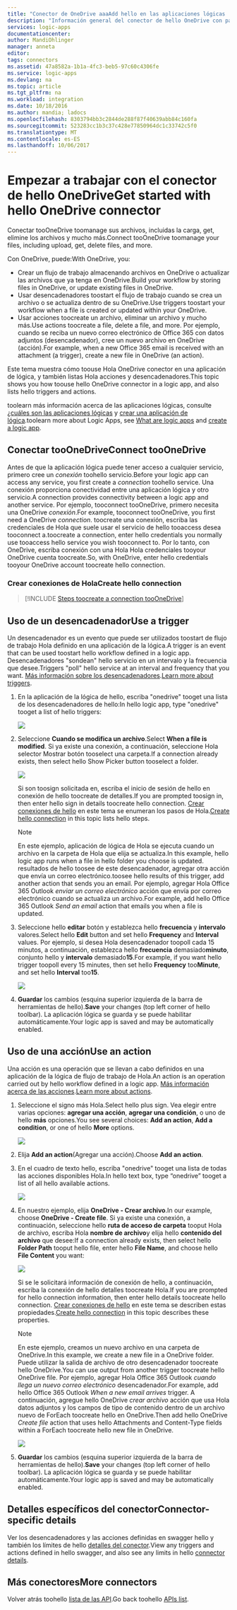 ```yaml
---
title: "Conector de OneDrive aaaAdd hello en las aplicaciones lógicas | Documentos de Microsoft"
description: "Información general del conector de hello OneDrive con parámetros de la API de REST"
services: logic-apps
documentationcenter: 
author: MandiOhlinger
manager: anneta
editor: 
tags: connectors
ms.assetid: 47a8582a-1b1a-4fc3-beb5-97c60c4306fe
ms.service: logic-apps
ms.devlang: na
ms.topic: article
ms.tgt_pltfrm: na
ms.workload: integration
ms.date: 10/18/2016
ms.author: mandia; ladocs
ms.openlocfilehash: 8303794bb3c2844de288f87f40639abb84c160fa
ms.sourcegitcommit: 523283cc1b3c37c428e77850964dc1c33742c5f0
ms.translationtype: MT
ms.contentlocale: es-ES
ms.lasthandoff: 10/06/2017
---
```

# <a name="get-started-with-hello-onedrive-connector"></a><span data-ttu-id="0f922-103">Empezar a trabajar con el conector de hello OneDrive</span><span class="sxs-lookup"><span data-stu-id="0f922-103">Get started with hello OneDrive connector</span></span>
<span data-ttu-id="0f922-104">Conectar tooOneDrive toomanage sus archivos, incluidas la carga, get, elimine los archivos y mucho más.</span><span class="sxs-lookup"><span data-stu-id="0f922-104">Connect tooOneDrive toomanage your files, including upload, get, delete files, and more.</span></span> 

<span data-ttu-id="0f922-105">Con OneDrive, puede:</span><span class="sxs-lookup"><span data-stu-id="0f922-105">With OneDrive, you:</span></span> 

* <span data-ttu-id="0f922-106">Crear un flujo de trabajo almacenando archivos en OneDrive o actualizar las archivos que ya tenga en OneDrive.</span><span class="sxs-lookup"><span data-stu-id="0f922-106">Build your workflow by storing files in OneDrive, or update existing files in OneDrive.</span></span> 
* <span data-ttu-id="0f922-107">Usar desencadenadores toostart el flujo de trabajo cuando se crea un archivo o se actualiza dentro de su OneDrive.</span><span class="sxs-lookup"><span data-stu-id="0f922-107">Use triggers toostart your workflow when a file is created or updated within your OneDrive.</span></span>
* <span data-ttu-id="0f922-108">Usar acciones toocreate un archivo, eliminar un archivo y mucho más.</span><span class="sxs-lookup"><span data-stu-id="0f922-108">Use actions toocreate a file, delete a file, and more.</span></span> <span data-ttu-id="0f922-109">Por ejemplo, cuando se reciba un nuevo correo electrónico de Office 365 con datos adjuntos (desencadenador), cree un nuevo archivo en OneDrive (acción).</span><span class="sxs-lookup"><span data-stu-id="0f922-109">For example, when a new Office 365 email is received with an attachment (a trigger), create a new file in OneDrive (an action).</span></span>

<span data-ttu-id="0f922-110">Este tema muestra cómo toouse Hola OneDrive conector en una aplicación de lógica, y también listas Hola acciones y desencadenadores.</span><span class="sxs-lookup"><span data-stu-id="0f922-110">This topic shows you how toouse hello OneDrive connector in a logic app, and also lists hello triggers and actions.</span></span>

<span data-ttu-id="0f922-111">toolearn más información acerca de las aplicaciones lógicas, consulte [¿cuáles son las aplicaciones lógicas](../logic-apps/logic-apps-what-are-logic-apps.md) y [crear una aplicación de lógica](../logic-apps/logic-apps-create-a-logic-app.md).</span><span class="sxs-lookup"><span data-stu-id="0f922-111">toolearn more about Logic Apps, see [What are logic apps](../logic-apps/logic-apps-what-are-logic-apps.md) and [create a logic app](../logic-apps/logic-apps-create-a-logic-app.md).</span></span>

## <a name="connect-tooonedrive"></a><span data-ttu-id="0f922-112">Conectar tooOneDrive</span><span class="sxs-lookup"><span data-stu-id="0f922-112">Connect tooOneDrive</span></span>
<span data-ttu-id="0f922-113">Antes de que la aplicación lógica puede tener acceso a cualquier servicio, primero cree un *conexión* toohello servicio.</span><span class="sxs-lookup"><span data-stu-id="0f922-113">Before your logic app can access any service, you first create a *connection* toohello service.</span></span> <span data-ttu-id="0f922-114">Una conexión proporciona conectividad entre una aplicación lógica y otro servicio.</span><span class="sxs-lookup"><span data-stu-id="0f922-114">A connection provides connectivity between a logic app and another service.</span></span> <span data-ttu-id="0f922-115">Por ejemplo, tooconnect tooOneDrive, primero necesita una OneDrive *conexión*.</span><span class="sxs-lookup"><span data-stu-id="0f922-115">For example, tooconnect tooOneDrive, you first need a OneDrive *connection*.</span></span> <span data-ttu-id="0f922-116">toocreate una conexión, escriba las credenciales de Hola que suele usar el servicio de hello tooaccess desea tooconnect a.</span><span class="sxs-lookup"><span data-stu-id="0f922-116">toocreate a connection, enter hello credentials you normally use tooaccess hello service you wish tooconnect to.</span></span> <span data-ttu-id="0f922-117">Por lo tanto, con OneDrive, escriba conexión con una Hola Hola credenciales tooyour OneDrive cuenta toocreate.</span><span class="sxs-lookup"><span data-stu-id="0f922-117">So, with OneDrive, enter hello credentials tooyour OneDrive account  toocreate hello connection.</span></span>

### <a name="create-hello-connection"></a><span data-ttu-id="0f922-118">Crear conexiones de Hola</span><span class="sxs-lookup"><span data-stu-id="0f922-118">Create hello connection</span></span>
> [!INCLUDE [Steps toocreate a connection tooOneDrive](../../includes/connectors-create-api-onedrive.md)]
> 
> 

## <a name="use-a-trigger"></a><span data-ttu-id="0f922-119">Uso de un desencadenador</span><span class="sxs-lookup"><span data-stu-id="0f922-119">Use a trigger</span></span>
<span data-ttu-id="0f922-120">Un desencadenador es un evento que puede ser utilizados toostart de flujo de trabajo Hola definido en una aplicación de la lógica.</span><span class="sxs-lookup"><span data-stu-id="0f922-120">A trigger is an event that can be used toostart hello workflow defined in a logic app.</span></span> <span data-ttu-id="0f922-121">Desencadenadores "sondean" hello servicio en un intervalo y la frecuencia que desee.</span><span class="sxs-lookup"><span data-stu-id="0f922-121">Triggers "poll" hello service at an interval and frequency that you want.</span></span> <span data-ttu-id="0f922-122">[Más información sobre los desencadenadores](../logic-apps/logic-apps-what-are-logic-apps.md#logic-app-concepts).</span><span class="sxs-lookup"><span data-stu-id="0f922-122">[Learn more about triggers](../logic-apps/logic-apps-what-are-logic-apps.md#logic-app-concepts).</span></span>

1. <span data-ttu-id="0f922-123">En la aplicación de la lógica de hello, escriba "onedrive" tooget una lista de los desencadenadores de hello:</span><span class="sxs-lookup"><span data-stu-id="0f922-123">In hello logic app, type "onedrive" tooget a list of hello triggers:</span></span>  
   
    ![](./media/connectors-create-api-onedrive/onedrive-1.png)
2. <span data-ttu-id="0f922-124">Seleccione **Cuando se modifica un archivo**.</span><span class="sxs-lookup"><span data-stu-id="0f922-124">Select **When a file is modified**.</span></span> <span data-ttu-id="0f922-125">Si ya existe una conexión, a continuación, seleccione Hola selector Mostrar botón tooselect una carpeta.</span><span class="sxs-lookup"><span data-stu-id="0f922-125">If a connection already exists, then select hello Show Picker button tooselect a folder.</span></span>
   
    ![](./media/connectors-create-api-onedrive/sample-folder.png)
   
    <span data-ttu-id="0f922-126">Si son toosign solicitada en, escriba el inicio de sesión de hello en conexión de hello toocreate de detalles.</span><span class="sxs-lookup"><span data-stu-id="0f922-126">If you are prompted toosign in, then enter hello sign in details toocreate hello connection.</span></span> <span data-ttu-id="0f922-127">[Crear conexiones de hello](connectors-create-api-onedrive.md#create-the-connection) en este tema se enumeran los pasos de Hola.</span><span class="sxs-lookup"><span data-stu-id="0f922-127">[Create hello connection](connectors-create-api-onedrive.md#create-the-connection) in this topic lists hello steps.</span></span> 
   
   > [!NOTE]
   > <span data-ttu-id="0f922-128">En este ejemplo, aplicación de lógica de Hola se ejecuta cuando un archivo en la carpeta de Hola que elija se actualiza.</span><span class="sxs-lookup"><span data-stu-id="0f922-128">In this example, hello logic app runs when a file in hello folder you choose is updated.</span></span> <span data-ttu-id="0f922-129">resultados de hello toosee de este desencadenador, agregar otra acción que envía un correo electrónico.</span><span class="sxs-lookup"><span data-stu-id="0f922-129">toosee hello results of this trigger, add another action that sends you an email.</span></span> <span data-ttu-id="0f922-130">Por ejemplo, agregar Hola Office 365 Outlook *enviar un correo electrónico* acción que envía por correo electrónico cuando se actualiza un archivo.</span><span class="sxs-lookup"><span data-stu-id="0f922-130">For example, add hello Office 365 Outlook *Send an email* action that emails you when a file is updated.</span></span> 

3. <span data-ttu-id="0f922-131">Seleccione hello **editar** botón y establezca hello **frecuencia** y **intervalo** valores.</span><span class="sxs-lookup"><span data-stu-id="0f922-131">Select hello **Edit** button and set hello **Frequency** and **Interval** values.</span></span> <span data-ttu-id="0f922-132">Por ejemplo, si desea Hola desencadenador toopoll cada 15 minutos, a continuación, establezca hello **frecuencia** demasiado**minuto**, conjunto hello y **intervalo** demasiado**15**.</span><span class="sxs-lookup"><span data-stu-id="0f922-132">For example, if you want hello trigger toopoll every 15 minutes, then set hello **Frequency** too**Minute**, and set hello **Interval** too**15**.</span></span> 
   
    ![](./media/connectors-create-api-onedrive/trigger-properties.png)
4. <span data-ttu-id="0f922-133">**Guardar** los cambios (esquina superior izquierda de la barra de herramientas de hello).</span><span class="sxs-lookup"><span data-stu-id="0f922-133">**Save** your changes (top left corner of hello toolbar).</span></span> <span data-ttu-id="0f922-134">La aplicación lógica se guarda y se puede habilitar automáticamente.</span><span class="sxs-lookup"><span data-stu-id="0f922-134">Your logic app is saved and may be automatically enabled.</span></span>

## <a name="use-an-action"></a><span data-ttu-id="0f922-135">Uso de una acción</span><span class="sxs-lookup"><span data-stu-id="0f922-135">Use an action</span></span>
<span data-ttu-id="0f922-136">Una acción es una operación que se llevan a cabo definidos en una aplicación de la lógica de flujo de trabajo de Hola.</span><span class="sxs-lookup"><span data-stu-id="0f922-136">An action is an operation carried out by hello workflow defined in a logic app.</span></span> <span data-ttu-id="0f922-137">[Más información acerca de las acciones](../logic-apps/logic-apps-what-are-logic-apps.md#logic-app-concepts).</span><span class="sxs-lookup"><span data-stu-id="0f922-137">[Learn more about actions](../logic-apps/logic-apps-what-are-logic-apps.md#logic-app-concepts).</span></span>

1. <span data-ttu-id="0f922-138">Seleccione el signo más Hola.</span><span class="sxs-lookup"><span data-stu-id="0f922-138">Select hello plus sign.</span></span> <span data-ttu-id="0f922-139">Vea elegir entre varias opciones: **agregar una acción**, **agregar una condición**, o uno de hello **más** opciones.</span><span class="sxs-lookup"><span data-stu-id="0f922-139">You see several choices: **Add an action**, **Add a condition**, or one of hello **More** options.</span></span>
   
    ![](./media/connectors-create-api-onedrive/add-action.png)
2. <span data-ttu-id="0f922-140">Elija **Add an action**(Agregar una acción).</span><span class="sxs-lookup"><span data-stu-id="0f922-140">Choose **Add an action**.</span></span>
3. <span data-ttu-id="0f922-141">En el cuadro de texto hello, escriba "onedrive" tooget una lista de todas las acciones disponibles Hola.</span><span class="sxs-lookup"><span data-stu-id="0f922-141">In hello text box, type “onedrive” tooget a list of all hello available actions.</span></span>
   
    ![](./media/connectors-create-api-onedrive/onedrive-actions.png) 
4. <span data-ttu-id="0f922-142">En nuestro ejemplo, elija **OneDrive - Crear archivo**.</span><span class="sxs-lookup"><span data-stu-id="0f922-142">In our example, choose **OneDrive - Create file**.</span></span> <span data-ttu-id="0f922-143">Si ya existe una conexión, a continuación, seleccione hello **ruta de acceso de carpeta** tooput Hola de archivo, escriba Hola **nombre de archivo**y elija hello **contenido del archivo** que desee:</span><span class="sxs-lookup"><span data-stu-id="0f922-143">If a connection already exists, then select hello **Folder Path** tooput hello file, enter hello **File Name**, and choose hello **File Content** you want:</span></span>  
   
    ![](./media/connectors-create-api-onedrive/sample-action.png)
   
    <span data-ttu-id="0f922-144">Si se le solicitará información de conexión de hello, a continuación, escriba la conexión de hello detalles toocreate Hola.</span><span class="sxs-lookup"><span data-stu-id="0f922-144">If you are prompted for hello connection information, then enter hello details toocreate hello connection.</span></span> <span data-ttu-id="0f922-145">[Crear conexiones de hello](connectors-create-api-onedrive.md#create-the-connection) en este tema se describen estas propiedades.</span><span class="sxs-lookup"><span data-stu-id="0f922-145">[Create hello connection](connectors-create-api-onedrive.md#create-the-connection) in this topic describes these properties.</span></span> 
   
   > [!NOTE]
   > <span data-ttu-id="0f922-146">En este ejemplo, creamos un nuevo archivo en una carpeta de OneDrive.</span><span class="sxs-lookup"><span data-stu-id="0f922-146">In this example, we create a new file in a OneDrive folder.</span></span> <span data-ttu-id="0f922-147">Puede utilizar la salida de archivo de otro desencadenador toocreate hello OneDrive.</span><span class="sxs-lookup"><span data-stu-id="0f922-147">You can use output from another trigger toocreate hello OneDrive file.</span></span> <span data-ttu-id="0f922-148">Por ejemplo, agregar Hola Office 365 Outlook *cuando llega un nuevo correo electrónico* desencadenador.</span><span class="sxs-lookup"><span data-stu-id="0f922-148">For example, add hello Office 365 Outlook *When a new email arrives* trigger.</span></span> <span data-ttu-id="0f922-149">A continuación, agregue hello OneDrive *crear archivo* acción que usa Hola datos adjuntos y los campos de tipo de contenido dentro de un archivo nuevo de ForEach toocreate hello en OneDrive.</span><span class="sxs-lookup"><span data-stu-id="0f922-149">Then add hello OneDrive *Create file* action that uses hello Attachments and Content-Type fields within a ForEach toocreate hello new file in OneDrive.</span></span> 
   > 
   > ![](./media/connectors-create-api-onedrive/foreach-action.png)

5. <span data-ttu-id="0f922-150">**Guardar** los cambios (esquina superior izquierda de la barra de herramientas de hello).</span><span class="sxs-lookup"><span data-stu-id="0f922-150">**Save** your changes (top left corner of hello toolbar).</span></span> <span data-ttu-id="0f922-151">La aplicación lógica se guarda y se puede habilitar automáticamente.</span><span class="sxs-lookup"><span data-stu-id="0f922-151">Your logic app is saved and may be automatically enabled.</span></span>


## <a name="connector-specific-details"></a><span data-ttu-id="0f922-152">Detalles específicos del conector</span><span class="sxs-lookup"><span data-stu-id="0f922-152">Connector-specific details</span></span>

<span data-ttu-id="0f922-153">Ver los desencadenadores y las acciones definidas en swagger hello y también los límites de hello [detalles del conector](/connectors/onedriveconnector/).</span><span class="sxs-lookup"><span data-stu-id="0f922-153">View any triggers and actions defined in hello swagger, and also see any limits in hello [connector details](/connectors/onedriveconnector/).</span></span>

## <a name="more-connectors"></a><span data-ttu-id="0f922-154">Más conectores</span><span class="sxs-lookup"><span data-stu-id="0f922-154">More connectors</span></span>
<span data-ttu-id="0f922-155">Volver atrás toohello [lista de las API](apis-list.md).</span><span class="sxs-lookup"><span data-stu-id="0f922-155">Go back toohello [APIs list](apis-list.md).</span></span>
